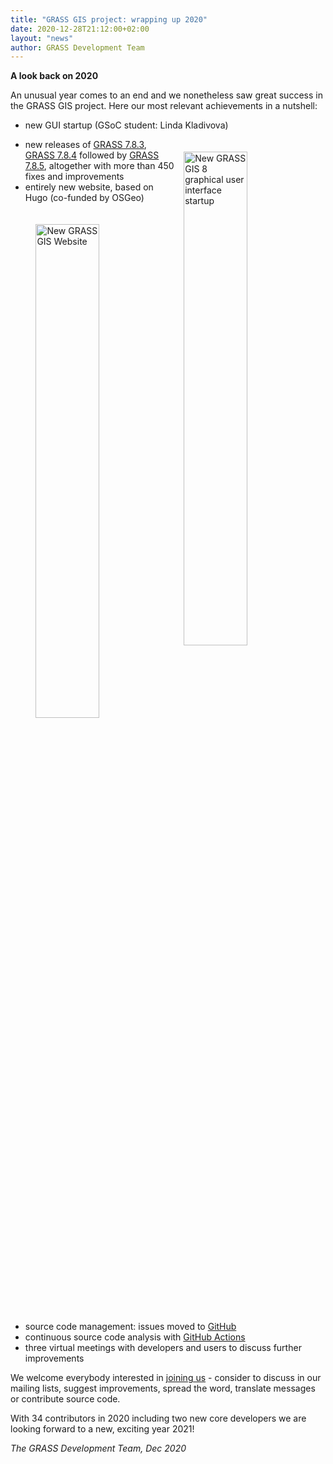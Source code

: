 ```yaml
---
title: "GRASS GIS project: wrapping up 2020"
date: 2020-12-28T21:12:00+02:00
layout: "news"
author: GRASS Development Team
---
```


**A look back on 2020**

An unusual year comes to an end and we nonetheless saw great success in the GRASS GIS project.
Here our most relevant achievements in a nutshell:

- new GUI startup (GSoC student: Linda Kladivova)


<a href="/images/news/grassgui8_first_infobar.png">
  <img src="/images/news/grassgui8_first_infobar.png" alt="New GRASS GIS 8 graphical user interface startup" title="New GRASS GIS 8 graphical user interface startup"
   width="45%" style="float:right;padding-left:10px;padding-top:20px">
</a>

- new releases of [GRASS 7.8.3](https://trac.osgeo.org/grass/wiki/Release/7.8.3-News),
  [GRASS 7.8.4](https://trac.osgeo.org/grass/wiki/Release/7.8.4-News) followed
  by [GRASS 7.8.5](https://trac.osgeo.org/grass/wiki/Release/7.8.5-News),
  altogether with more than ​450 fixes and improvements
- entirely new website, based on Hugo (co-funded by OSGeo)

<a href="/images/news/new_grass_website2.png">
  <img src="/images/news/new_grass_website2.png" alt="New GRASS GIS Website" title="New GRASS GIS Website"
   width="45%" style="float:right;padding-left:10px;padding-top:20px">
</a>


- source code management: issues moved to [GitHub](https://github.com/OSGeo/grass/issues)
- continuous source code analysis with [GitHub Actions](https://github.com/OSGeo/grass/actions/)
- three virtual meetings with developers and users to discuss further improvements

We welcome everybody interested in [joining us](https://grass.osgeo.org/contribute/) - consider
to discuss in our mailing lists, suggest improvements, spread the word, translate messages or
contribute source code.

With 34 contributors in 2020 including two new core developers we are looking forward to a new, exciting year 2021!

*The GRASS Development Team, Dec 2020*
